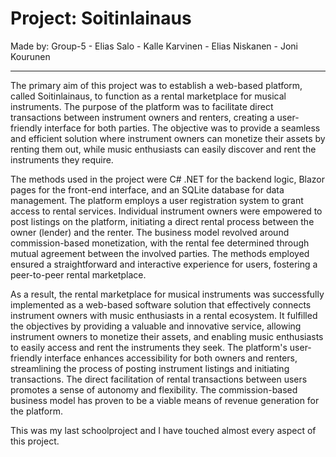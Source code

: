 # Project: Soitinlainaus

Made by: Group-5
        - Elias Salo
        - Kalle Karvinen
        - Elias Niskanen
        - Joni Kourunen

***

The primary aim of  this project was to establish a web-based platform, called Soitinlainaus, to function as a rental marketplace for musical instruments. The purpose of the platform was to facilitate direct transactions between instrument owners and renters, creating a user-friendly interface for both parties. The objective was to provide a seamless and efficient solution where instrument owners can monetize their assets by renting them out, while music enthusiasts can easily discover and rent the instruments they require.

The methods used in the project were C# .NET for the backend logic, Blazor pages for the front-end interface, and an SQLite database for data management. The platform employs a user registration system to grant access to rental services. Individual instrument owners were empowered to post listings on the platform, initiating a direct rental process between the owner (lender) and the renter. The business model revolved around commission-based monetization, with the rental fee determined through mutual agreement between the involved parties. The methods employed ensured a straightforward and interactive experience for users, fostering a peer-to-peer rental marketplace.

As a result, the rental marketplace for musical instruments was successfully implemented as a web-based software solution that effectively connects instrument owners with music enthusiasts in a rental ecosystem. It fulfilled the objectives by providing a valuable and innovative service, allowing instrument owners to monetize their assets, and enabling music enthusiasts to easily access and rent the instruments they seek. The platform's user-friendly interface enhances accessibility for both owners and renters, streamlining the process of posting instrument listings and initiating transactions. The direct facilitation of rental transactions between users promotes a sense of autonomy and flexibility. The commission-based business model has proven to be a viable means of revenue generation for the platform. 

This was my last schoolproject and I have touched almost every aspect of this project.
